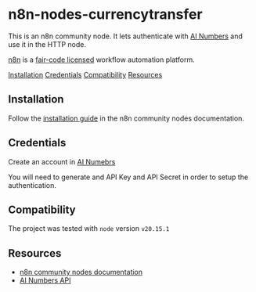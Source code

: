 # n8n-nodes-currencytransfer

This is an n8n community node. It lets authenticate with [AI Numbers](https://developer.ainumber.com/?shell#introduction) and use it in the HTTP node.

[n8n](https://n8n.io/) is a [fair-code licensed](https://docs.n8n.io/reference/license/) workflow automation platform.

[Installation](#installation)
[Credentials](#credentials)
[Compatibility](#compatibility)
[Resources](#resources)

## Installation

Follow the [installation guide](https://docs.n8n.io/integrations/community-nodes/installation/) in the n8n community nodes documentation.

## Credentials

Create an account in [AI Numebrs](https://developer.ainumber.com)

You will need to generate and API Key and API Secret in order to setup the
authentication.


## Compatibility

The project was tested with `node` version `v20.15.1`

## Resources

* [n8n community nodes documentation](https://docs.n8n.io/integrations/community-nodes/)
* [AI Numbers API](https://developer.ainumber.com/?shell#introduction)

